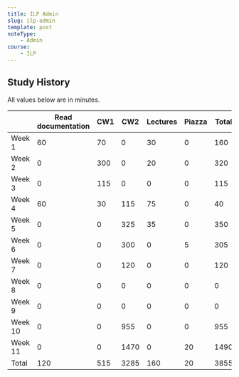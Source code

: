 ```yaml
---
title: ILP Admin
slug: ilp-admin
template: post
noteType:
    - Admin
course:
    - ILP
---
```


## Study History

All values below are in minutes.

|         | Read documentation | CW1 | CW2  | Lectures | Piazza | Total |
| ------- | ------------------ | --- | ---- | -------- | ------ | ----- |
| Week 1  | 60                 | 70  | 0    | 30       | 0      | 160   |
| Week 2  | 0                  | 300 | 0    | 20       | 0      | 320   |
| Week 3  | 0                  | 115 | 0    | 0        | 0      | 115   |
| Week 4  | 60                 | 30  | 115  | 75       | 0      | 40    |
| Week 5  | 0                  | 0   | 325  | 35       | 0      | 350   |
| Week 6  | 0                  | 0   | 300  | 0        | 5      | 305   |
| Week 7  | 0                  | 0   | 120  | 0        | 0      | 120   |
| Week 8  | 0                  | 0   | 0    | 0        | 0      | 0     |
| Week 9  | 0                  | 0   | 0    | 0        | 0      | 0     |
| Week 10 | 0                  | 0   | 955  | 0        | 0      | 955   |
| Week 11 | 0                  | 0   | 1470 | 0        | 20     | 1490  |
| Total   | 120                | 515 | 3285 | 160      | 20     | 3855  |